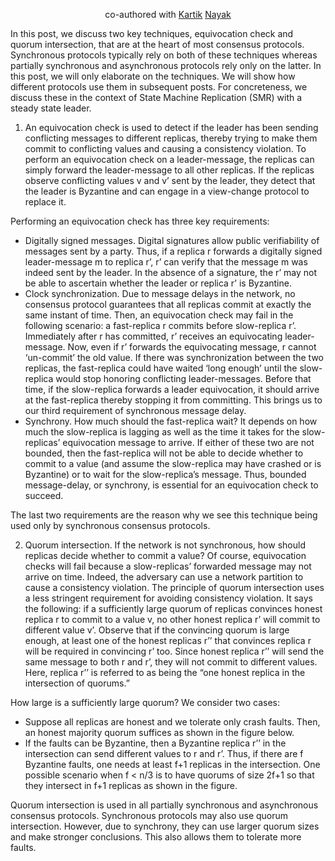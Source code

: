 ---
---

<p align="center">
  co-authored with <a href="https://users.cs.duke.edu/~kartik">Kartik</a> <a href="https://twitter.com/kartik1507">Nayak</a>
</p>

In this post, we discuss two key techniques, equivocation check and quorum intersection, that are at the heart of most consensus protocols. Synchronous protocols typically rely on both of these techniques whereas partially synchronous and asynchronous protocols rely only on the latter. In this post, we will only elaborate on the techniques. We will show how different protocols use them in subsequent posts. For concreteness, we discuss these in the context of State Machine Replication (SMR) with a steady state leader. 

1. An equivocation check is used to detect if the leader has been sending conflicting messages to different replicas, thereby trying to make them commit to conflicting values and causing a consistency violation. To perform an equivocation check on a leader-message, the replicas can simply forward the leader-message to all other replicas. If the replicas observe conflicting values v and v’ sent by the leader, they detect that the leader is Byzantine and can engage in a view-change protocol to replace it. 

Performing an equivocation check has three key requirements:
- Digitally signed messages. Digital signatures allow public verifiability of messages sent by a party. Thus, if a replica r forwards a digitally signed leader-message m to replica r’, r’ can verify that the message m was indeed sent by the leader. In the absence of a signature, the r’ may not be able to ascertain whether the leader or replica r’ is Byzantine.
- Clock synchronization. Due to message delays in the network, no consensus protocol guarantees that all replicas commit at exactly the same instant of time. Then, an equivocation check may fail in the following scenario: a fast-replica r commits before slow-replica r’. Immediately after r has committed, r’ receives an equivocating leader-message. Now, even if r’ forwards the equivocating message, r cannot ‘un-commit’ the old value. If there was synchronization between the two replicas, the fast-replica could have waited ‘long enough’ until the slow-replica would stop honoring conflicting leader-messages. Before that time, if the slow-replica forwards a leader equivocation, it should arrive at the fast-replica thereby stopping it from committing. This brings us to our third requirement of synchronous message delay.
- Synchrony. How much should the fast-replica wait? It depends on how much the slow-replica is lagging as well as the time it takes for the slow-replicas’ equivocation message to arrive. If either of these two are not bounded, then the fast-replica will not be able to decide whether to commit to a value (and assume the slow-replica may have crashed or is Byzantine) or to wait for the slow-replica’s message. Thus, bounded message-delay, or synchrony, is essential for an equivocation check to succeed.

The last two requirements are the reason why we see this technique being used only by synchronous consensus protocols.

2. Quorum intersection. If the network is not synchronous, how should replicas decide whether to commit a value? Of course, equivocation checks will fail because a slow-replicas’ forwarded message may not arrive on time. Indeed, the adversary can use a network partition to cause a consistency violation. The principle of quorum intersection uses a less stringent requirement for avoiding consistency violation. It says the following: if a sufficiently large quorum of replicas convinces honest replica r to commit to a value v, no other honest replica r’ will commit to different value v’. Observe that if the convincing quorum is large enough, at least one of the honest replicas r’’ that convinces replica r will be required in convincing r’ too. Since honest replica r’’ will send the same message to both r and r’, they will not commit to different values. Here, replica r’’ is referred to as being the “one honest replica in the intersection of quorums.”

How large is a sufficiently large quorum? We consider two cases:
- Suppose all replicas are honest and we tolerate only crash faults. Then, an honest majority quorum suffices as shown in the figure below. 
- If the faults can be Byzantine, then a Byzantine replica r’’ in the intersection can send different values to r and r’. Thus, if there are f Byzantine faults, one needs at least f+1 replicas in the intersection. One possible scenario when f < n/3 is to have quorums of size 2f+1 so that they intersect in f+1 replicas as shown in the figure.


Quorum intersection is used in all partially synchronous and asynchronous consensus protocols. Synchronous protocols may also use quorum intersection. However, due to synchrony, they can use larger quorum sizes and make stronger conclusions. This also allows them to tolerate more faults.

